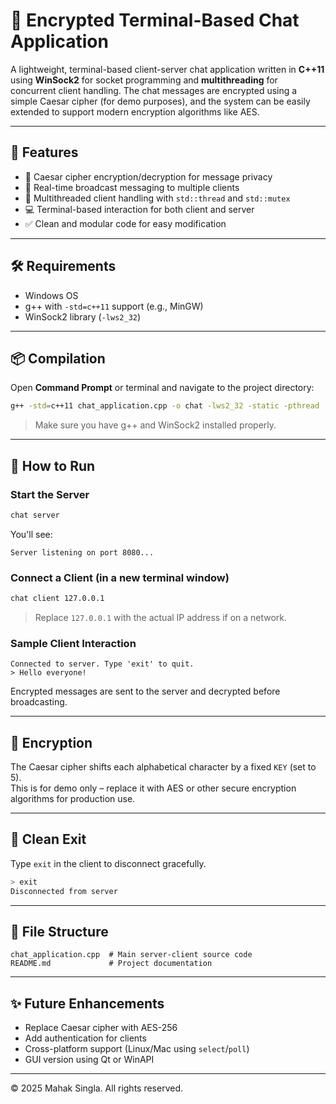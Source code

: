 # 💬 Encrypted Terminal-Based Chat Application

A lightweight, terminal-based client-server chat application written in **C++11** using **WinSock2** for socket programming and **multithreading** for concurrent client handling. The chat messages are encrypted using a simple Caesar cipher (for demo purposes), and the system can be easily extended to support modern encryption algorithms like AES.

---

## 🚀 Features

- 🔐 Caesar cipher encryption/decryption for message privacy  
- 🔄 Real-time broadcast messaging to multiple clients  
- 🧵 Multithreaded client handling with `std::thread` and `std::mutex`  
- 💻 Terminal-based interaction for both client and server  
- ✅ Clean and modular code for easy modification  

---

## 🛠️ Requirements

- Windows OS  
- g++ with `-std=c++11` support (e.g., MinGW)  
- WinSock2 library (`-lws2_32`)  

---

## 📦 Compilation

Open **Command Prompt** or terminal and navigate to the project directory:

```bash
g++ -std=c++11 chat_application.cpp -o chat -lws2_32 -static -pthread
```

> Make sure you have g++ and WinSock2 installed properly.

---

## 🧪 How to Run

### Start the Server

```bash
chat server
```

You'll see:

```
Server listening on port 8080...
```

### Connect a Client (in a new terminal window)

```bash
chat client 127.0.0.1
```

> Replace `127.0.0.1` with the actual IP address if on a network.

### Sample Client Interaction

```
Connected to server. Type 'exit' to quit.
> Hello everyone!
```

Encrypted messages are sent to the server and decrypted before broadcasting.

---

## 🔐 Encryption

The Caesar cipher shifts each alphabetical character by a fixed `KEY` (set to 5).  
This is for demo only – replace it with AES or other secure encryption algorithms for production use.

---

## 🧼 Clean Exit

Type `exit` in the client to disconnect gracefully.

```bash
> exit
Disconnected from server
```

---

## 📁 File Structure

```
chat_application.cpp  # Main server-client source code
README.md             # Project documentation
```

---

## ✨ Future Enhancements

- Replace Caesar cipher with AES-256  
- Add authentication for clients  
- Cross-platform support (Linux/Mac using `select`/`poll`)  
- GUI version using Qt or WinAPI  

---




© 2025 Mahak Singla. All rights reserved.
